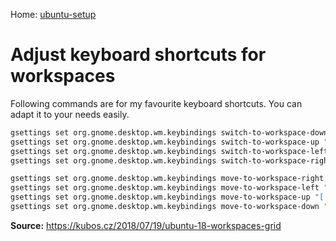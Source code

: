 Home: [ubuntu-setup](README.md)

# Adjust keyboard shortcuts for workspaces 

Following commands are for my favourite keyboard shortcuts. You can adapt it to your needs easily.
```bash
gsettings set org.gnome.desktop.wm.keybindings switch-to-workspace-down "['<Alt>Down']"
gsettings set org.gnome.desktop.wm.keybindings switch-to-workspace-up "['<Alt>Up']"
gsettings set org.gnome.desktop.wm.keybindings switch-to-workspace-left "['<Alt>Left']"
gsettings set org.gnome.desktop.wm.keybindings switch-to-workspace-right "['<Alt>Right']"

gsettings set org.gnome.desktop.wm.keybindings move-to-workspace-right "['<Ctrl><Alt>Right']"
gsettings set org.gnome.desktop.wm.keybindings move-to-workspace-left "['<Ctrl><Alt>Left']"
gsettings set org.gnome.desktop.wm.keybindings move-to-workspace-up "['<Ctrl><Alt>Up']"
gsettings set org.gnome.desktop.wm.keybindings move-to-workspace-down "['<Ctrl><Alt>Down']"
```

__Source:__ https://kubos.cz/2018/07/19/ubuntu-18-workspaces-grid